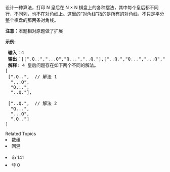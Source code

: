 <p>设计一种算法，打印 N 皇后在 N &times; N 棋盘上的各种摆法，其中每个皇后都不同行、不同列，也不在对角线上。这里的&ldquo;对角线&rdquo;指的是所有的对角线，不只是平分整个棋盘的那两条对角线。</p>

<p><strong>注意：</strong>本题相对原题做了扩展</p>

<p><strong>示例:</strong></p>

<pre><strong> 输入</strong>：4
<strong> 输出</strong>：[[&quot;.Q..&quot;,&quot;...Q&quot;,&quot;Q...&quot;,&quot;..Q.&quot;],[&quot;..Q.&quot;,&quot;Q...&quot;,&quot;...Q&quot;,&quot;.Q..&quot;]]
<strong> 解释</strong>: 4 皇后问题存在如下两个不同的解法。
[
&nbsp;[&quot;.Q..&quot;, &nbsp;// 解法 1
&nbsp; &quot;...Q&quot;,
&nbsp; &quot;Q...&quot;,
&nbsp; &quot;..Q.&quot;],

&nbsp;[&quot;..Q.&quot;, &nbsp;// 解法 2
&nbsp; &quot;Q...&quot;,
&nbsp; &quot;...Q&quot;,
&nbsp; &quot;.Q..&quot;]
]
</pre>
<div><div>Related Topics</div><div><li>数组</li><li>回溯</li></div></div><br><div><li>👍 141</li><li>👎 0</li></div>